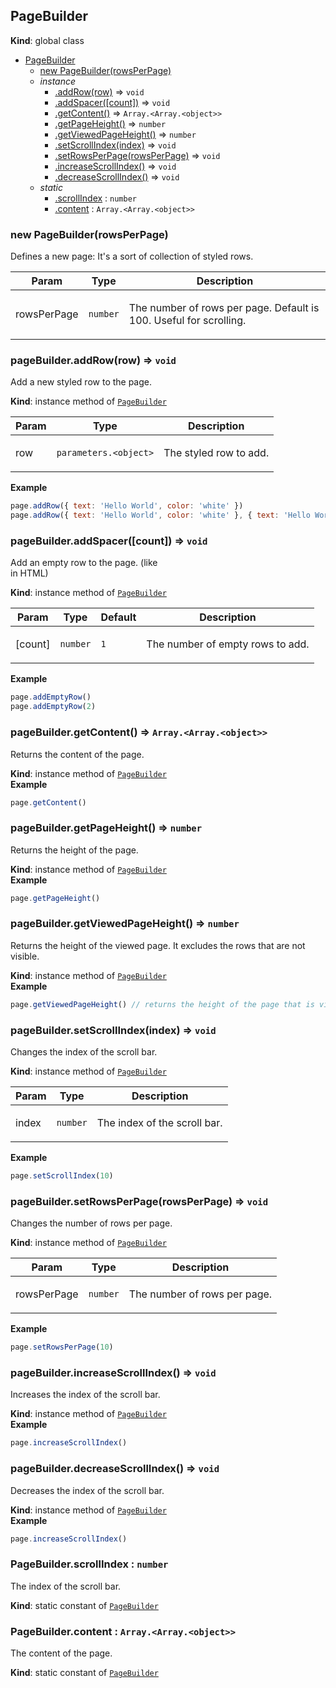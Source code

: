 <a name="PageBuilder"></a>

## PageBuilder
**Kind**: global class  

* [PageBuilder](#PageBuilder)
    * [new PageBuilder(rowsPerPage)](#new_PageBuilder_new)
    * _instance_
        * [.addRow(row)](#PageBuilder+addRow) ⇒ <code>void</code>
        * [.addSpacer([count])](#PageBuilder+addSpacer) ⇒ <code>void</code>
        * [.getContent()](#PageBuilder+getContent) ⇒ <code>Array.&lt;Array.&lt;object&gt;&gt;</code>
        * [.getPageHeight()](#PageBuilder+getPageHeight) ⇒ <code>number</code>
        * [.getViewedPageHeight()](#PageBuilder+getViewedPageHeight) ⇒ <code>number</code>
        * [.setScrollIndex(index)](#PageBuilder+setScrollIndex) ⇒ <code>void</code>
        * [.setRowsPerPage(rowsPerPage)](#PageBuilder+setRowsPerPage) ⇒ <code>void</code>
        * [.increaseScrollIndex()](#PageBuilder+increaseScrollIndex) ⇒ <code>void</code>
        * [.decreaseScrollIndex()](#PageBuilder+decreaseScrollIndex) ⇒ <code>void</code>
    * _static_
        * [.scrollIndex](#PageBuilder.scrollIndex) : <code>number</code>
        * [.content](#PageBuilder.content) : <code>Array.&lt;Array.&lt;object&gt;&gt;</code>

<a name="new_PageBuilder_new"></a>

### new PageBuilder(rowsPerPage)
<p>Defines a new page:
It's a sort of collection of styled rows.</p>


| Param | Type | Description |
| --- | --- | --- |
| rowsPerPage | <code>number</code> | <p>The number of rows per page. Default is 100. Useful for scrolling.</p> |

<a name="PageBuilder+addRow"></a>

### pageBuilder.addRow(row) ⇒ <code>void</code>
<p>Add a new styled row to the page.</p>

**Kind**: instance method of [<code>PageBuilder</code>](#PageBuilder)  

| Param | Type | Description |
| --- | --- | --- |
| row | <code>parameters.&lt;object&gt;</code> | <p>The styled row to add.</p> |

**Example**  
```js
page.addRow({ text: 'Hello World', color: 'white' })page.addRow({ text: 'Hello World', color: 'white' }, { text: 'Hello World', color: 'white' })
```
<a name="PageBuilder+addSpacer"></a>

### pageBuilder.addSpacer([count]) ⇒ <code>void</code>
<p>Add an empty row to the page. (like <br /> in HTML)</p>

**Kind**: instance method of [<code>PageBuilder</code>](#PageBuilder)  

| Param | Type | Default | Description |
| --- | --- | --- | --- |
| [count] | <code>number</code> | <code>1</code> | <p>The number of empty rows to add.</p> |

**Example**  
```js
page.addEmptyRow()page.addEmptyRow(2)
```
<a name="PageBuilder+getContent"></a>

### pageBuilder.getContent() ⇒ <code>Array.&lt;Array.&lt;object&gt;&gt;</code>
<p>Returns the content of the page.</p>

**Kind**: instance method of [<code>PageBuilder</code>](#PageBuilder)  
**Example**  
```js
page.getContent()
```
<a name="PageBuilder+getPageHeight"></a>

### pageBuilder.getPageHeight() ⇒ <code>number</code>
<p>Returns the height of the page.</p>

**Kind**: instance method of [<code>PageBuilder</code>](#PageBuilder)  
**Example**  
```js
page.getPageHeight()
```
<a name="PageBuilder+getViewedPageHeight"></a>

### pageBuilder.getViewedPageHeight() ⇒ <code>number</code>
<p>Returns the height of the viewed page. It excludes the rows that are not visible.</p>

**Kind**: instance method of [<code>PageBuilder</code>](#PageBuilder)  
**Example**  
```js
page.getViewedPageHeight() // returns the height of the page that is visible
```
<a name="PageBuilder+setScrollIndex"></a>

### pageBuilder.setScrollIndex(index) ⇒ <code>void</code>
<p>Changes the index of the scroll bar.</p>

**Kind**: instance method of [<code>PageBuilder</code>](#PageBuilder)  

| Param | Type | Description |
| --- | --- | --- |
| index | <code>number</code> | <p>The index of the scroll bar.</p> |

**Example**  
```js
page.setScrollIndex(10)
```
<a name="PageBuilder+setRowsPerPage"></a>

### pageBuilder.setRowsPerPage(rowsPerPage) ⇒ <code>void</code>
<p>Changes the number of rows per page.</p>

**Kind**: instance method of [<code>PageBuilder</code>](#PageBuilder)  

| Param | Type | Description |
| --- | --- | --- |
| rowsPerPage | <code>number</code> | <p>The number of rows per page.</p> |

**Example**  
```js
page.setRowsPerPage(10)
```
<a name="PageBuilder+increaseScrollIndex"></a>

### pageBuilder.increaseScrollIndex() ⇒ <code>void</code>
<p>Increases the index of the scroll bar.</p>

**Kind**: instance method of [<code>PageBuilder</code>](#PageBuilder)  
**Example**  
```js
page.increaseScrollIndex()
```
<a name="PageBuilder+decreaseScrollIndex"></a>

### pageBuilder.decreaseScrollIndex() ⇒ <code>void</code>
<p>Decreases the index of the scroll bar.</p>

**Kind**: instance method of [<code>PageBuilder</code>](#PageBuilder)  
**Example**  
```js
page.increaseScrollIndex()
```
<a name="PageBuilder.scrollIndex"></a>

### PageBuilder.scrollIndex : <code>number</code>
<p>The index of the scroll bar.</p>

**Kind**: static constant of [<code>PageBuilder</code>](#PageBuilder)  
<a name="PageBuilder.content"></a>

### PageBuilder.content : <code>Array.&lt;Array.&lt;object&gt;&gt;</code>
<p>The content of the page.</p>

**Kind**: static constant of [<code>PageBuilder</code>](#PageBuilder)  
